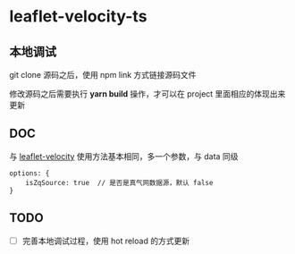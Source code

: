 # leaflet-velocity-ts

## 本地调试

git clone 源码之后，使用 npm link 方式链接源码文件

修改源码之后需要执行 **yarn build** 操作，才可以在 project 里面相应的体现出来更新

## DOC
与 [leaflet-velocity](https://github.com/danwild/leaflet-velocity) 使用方法基本相同，多一个参数，与 data 同级
```
options: {
    isZqSource: true  // 是否是真气网数据源，默认 false 
}
```

## TODO

- [ ] 完善本地调试过程，使用 hot reload 的方式更新
